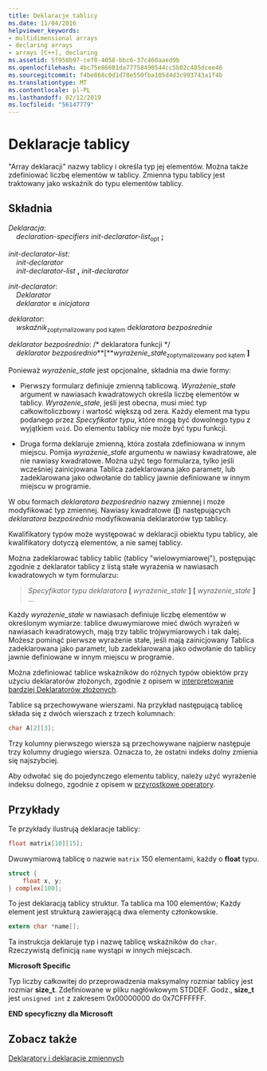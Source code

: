 ```yaml
---
title: Deklaracje tablicy
ms.date: 11/04/2016
helpviewer_keywords:
- multidimensional arrays
- declaring arrays
- arrays [C++], declaring
ms.assetid: 5f958b97-cef0-4058-bbc6-37c460aaed9b
ms.openlocfilehash: 4bc75e86601da77758490544cc5b02c485dcee46
ms.sourcegitcommit: f4be868c0d1d78e550fba105d4d3c993743a1f4b
ms.translationtype: MT
ms.contentlocale: pl-PL
ms.lasthandoff: 02/12/2019
ms.locfileid: "56147779"
---
```

# <a name="array-declarations"></a>Deklaracje tablicy

"Array deklaracji" nazwy tablicy i określa typ jej elementów. Można także zdefiniować liczbę elementów w tablicy. Zmienna typu tablicy jest traktowany jako wskaźnik do typu elementów tablicy.

## <a name="syntax"></a>Składnia

*Deklaracja*:<br/>
&nbsp;&nbsp;&nbsp;&nbsp;*declaration-specifiers* *init-declarator-list*<sub>opt</sub> **;**

*init-declarator-list*:<br/>
&nbsp;&nbsp;&nbsp;&nbsp;*init-declarator*<br/>
&nbsp;&nbsp;&nbsp;&nbsp;*init-declarator-list*  **,**  *init-declarator*

*init-declarator*:<br/>
&nbsp;&nbsp;&nbsp;&nbsp;*Deklarator*<br/>
&nbsp;&nbsp;&nbsp;&nbsp;*deklarator* **=** *inicjatora*

*deklarator*:<br/>
&nbsp;&nbsp;&nbsp;&nbsp;*wskaźnik*<sub>zoptymalizowany pod kątem</sub> *deklaratora bezpośrednie*

*deklarator bezpośrednio*: /\* deklaratora funkcji \*/<br/>
&nbsp;&nbsp;&nbsp;&nbsp;*deklarator bezpośrednio***[***wyrażenie_stałe*<sub>zoptymalizowany pod kątem</sub> **]** 

Ponieważ *wyrażenie_stałe* jest opcjonalne, składnia ma dwie formy:

- Pierwszy formularz definiuje zmienną tablicową. *Wyrażenie_stałe* argument w nawiasach kwadratowych określa liczbę elementów w tablicy. *Wyrażenie_stałe*, jeśli jest obecna, musi mieć typ całkowitoliczbowy i wartość większą od zera. Każdy element ma typu podanego przez *Specyfikator typu*, które mogą być dowolnego typu z wyjątkiem `void`. Do elementu tablicy nie może być typu funkcji.

- Druga forma deklaruje zmienną, która została zdefiniowana w innym miejscu. Pomija *wyrażenie_stałe* argumentu w nawiasy kwadratowe, ale nie nawiasy kwadratowe. Można użyć tego formularza, tylko jeśli wcześniej zainicjowana Tablica zadeklarowana jako parametr, lub zadeklarowana jako odwołanie do tablicy jawnie definiowane w innym miejscu w programie.

W obu formach *deklaratora bezpośrednio* nazwy zmiennej i może modyfikować typ zmiennej. Nawiasy kwadratowe (**[**) następujących *deklaratora bezpośrednio* modyfikowania deklaratorów typ tablicy.

Kwalifikatory typów może występować w deklaracji obiektu typu tablicy, ale kwalifikatory dotyczą elementów, a nie samej tablicy.

Można zadeklarować tablicy tablic (tablicy "wielowymiarowej"), postępując zgodnie z deklarator tablicy z listą stałe wyrażenia w nawiasach kwadratowych w tym formularzu:

> *Specyfikator typu* *deklaratora* **[** *wyrażenie_stałe* **]** **[** *wyrażenie_stałe* **]** ...

Każdy *wyrażenie_stałe* w nawiasach definiuje liczbę elementów w określonym wymiarze: tablice dwuwymiarowe mieć dwóch wyrażeń w nawiasach kwadratowych, mają trzy tablic trójwymiarowych i tak dalej. Możesz pominąć pierwsze wyrażenie stałe, jeśli mają zainicjowany Tablica zadeklarowana jako parametr, lub zadeklarowana jako odwołanie do tablicy jawnie definiowane w innym miejscu w programie.

Można zdefiniować tablice wskaźników do różnych typów obiektów przy użyciu deklaratorów złożonych, zgodnie z opisem w [interpretowanie bardziej Deklaratorów złożonych](../c-language/interpreting-more-complex-declarators.md).

Tablice są przechowywane wierszami. Na przykład następującą tablicę składa się z dwóch wierszach z trzech kolumnach:

```C
char A[2][3];
```

Trzy kolumny pierwszego wiersza są przechowywane najpierw następuje trzy kolumny drugiego wiersza. Oznacza to, że ostatni indeks dolny zmienia się najszybciej.

Aby odwołać się do pojedynczego elementu tablicy, należy użyć wyrażenie indeksu dolnego, zgodnie z opisem w [przyrostkowe operatory](../c-language/postfix-operators.md).

## <a name="examples"></a>Przykłady

Te przykłady ilustrują deklaracje tablicy:

```C
float matrix[10][15];
```

Dwuwymiarową tablicę o nazwie `matrix` 150 elementami, każdy o **float** typu.

```C
struct {
    float x, y;
} complex[100];
```

To jest deklaracją tablicy struktur. Ta tablica ma 100 elementów; Każdy element jest strukturą zawierającą dwa elementy członkowskie.

```C
extern char *name[];
```

Ta instrukcja deklaruje typ i nazwę tablicę wskaźników do `char`. Rzeczywistą definicją `name` wystąpi w innych miejscach.

**Microsoft Specific**

Typ liczby całkowitej do przeprowadzenia maksymalny rozmiar tablicy jest rozmiar **size_t**. Zdefiniowane w pliku nagłówkowym STDDEF. Godz., **size_t** jest `unsigned int` z zakresem 0x00000000 do 0x7CFFFFFF.

**END specyficzny dla Microsoft**

## <a name="see-also"></a>Zobacz także

[Deklaratory i deklaracje zmiennych](../c-language/declarators-and-variable-declarations.md)
